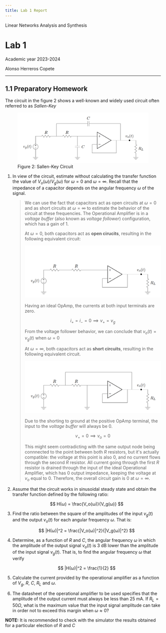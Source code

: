 ```yaml
---
title: Lab 1 Report
---
```


<style>
:root {
    --markdown-font-family: "Times New Roman", Times, serif;
    --markdown-font-size: 10.5pt;
}
</style>

<p class="supt1 center">Linear Networks Analysis and Synthesis</p>

# Lab 1

<p class="subt2 center">
Academic year 2023-2024
</p>
<p class="subt2 center">
Alonso Herreros Copete
</p>

---

## 1.1 Preparatory Homework

The circuit in the figure 2 shows a well-known and widely used circuit often referred to as
*Sallen-Key*

<figure> <!-- Sallen-Key Circuit -->
    <img src="./img/fig2.png" alt="Sallen-Key Circuit">
    <figcaption>
        Figure 2: Sallen-Key Circuit
    </figcaption>
</figure>

1. In view of the circuit, estimate without calculating the transfer function the value of $V_o(ω)/V_g(ω)$ for
   $ω = 0$ and $ω = ∞$. Recall that the impedance of a capacitor depends on the angular frequency $ω$ of the
   signal.

   > We can use the fact that capacitors act as open circuits at $\omega=0$ and as short circuits at $\omega =
   > \infty$ to estimate the behavior of the circuit at these frequencies. The Operational Amplifier is in a
   > *voltage buffer* (also known as *voltage follower*) configuration, which has a gain of 1.
   >
   > At $\omega=0$, both capacitors act as **open cirucits**, resulting in the following equivalent circuit:
   >
   > ![alt text](img/fig_1.1.1.1.png)
   >
   > Having an ideal OpAmp, the currents at both input terminals are zero.
   >
   > $$
   > i_+ = i_- = 0 \implies v_+ = v_g
   > $$
   >
   > From the voltage follower behavior, we can conclude that $v_o(t) = v_g(t)$ when $\omega = 0$
   >
   > At $\omega=\infty$, both capacitors act as **short circuits**, resulting in the following equivalent
   > circuit.
   >
   > ![alt text](img/fig_1.1.1.2.png)
   >
   > Due to the shorting to ground at the positive OpAmp terminal, the input to the *voltage buffer* will
   > always be $0$.
   >
   > $$
   > v_+ = 0 \implies v_o = 0
   > $$
   >
   > This might seem contradicting with the same output node being connnected to the point between both $R$
   > resistors, but it's actually compatible: the voltage at this point is also 0, and no current flows
   > through the second $R$ resistor. All current going through the first $R$ resistor is drained through the
   > input of the ideal Operational Amplifier, which has 0 output impedance, keeping the voltage at $v_o$
   > equal to $0$. Therefore, the overall circuit gain is $0$ at $\omega = \infty$.

2. Assume that the circuit works in sinusoidal steady state and obtain the transfer function defined by the
   following ratio:

    $$
    H(ω) = \frac{V_o(ω)}{V_g(ω)}
    $$

3. Find the ratio between the square of the amplitudes of the input $v_g(t)$ and the output $v_o(t)$ for each
   angular frequency $ω$. That is:

    $$
    |H(ω)|^2 = \frac{|V_o(ω)|^2}{|V_g(ω)|^2}
    $$

4. Determine, as a function of $R$ and $C$, the angular frequency $ω$ in which the amplitude of the output
   signal $v_o(t)$ is 3 dB lower than the amplitude of the input signal $v_g(t)$. That is, to find the angular
   frequency $ω$ that verify

    $$
    |H(ω)|^2 = \frac{1}{2}
    $$

5. Calculate the current provided by the operational amplifier as a function of $V_g$, $R$, $C$, $R_L$ and
   $ω$.

6. The datasheet of the operational amplifier to be used specifies that the amplitude of the output current
   must always be less than 25 mA. If $R_L = 50 \Omega$, what is the maximum value that the input signal
   amplitude can take in order not to exceed this margin when $ω \approx 0$?
  
**NOTE:** It is recommended to check with the simulator the results obtained for a particular election of
$R$ and $C$
